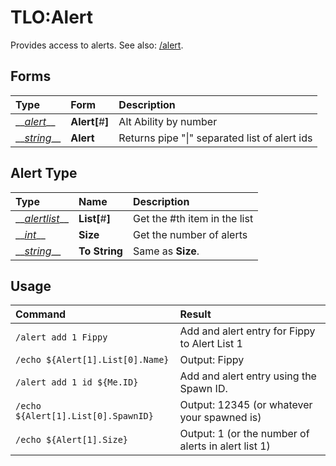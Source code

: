 # TLO:Alert

Provides access to alerts. See also: [/alert](../../commands/slash-commands/alert.md).

## Forms

| Type | Form | Description |
| :--- | :--- | :--- |
| \_\_[_alert_](tlo-alert.md#alert-type)\_\_ | **Alert[**\#**]** | Alt Ability by number |
| \_\_[_string_](../data-types/datatype-string.md)\_\_ | **Alert** | Returns pipe "\|" separated list of alert ids |

## Alert Type

| Type | Name | Description |
| :--- | :--- | :--- |
| \_\_[_alertlist_](../data-types/datatype-alertlisttype.md)\_\_ | **List[**\#**]** | Get the \#th item in the list |
| \_\_[_int_](../data-types/datatype-int.md)\_\_ | **Size** | Get the number of alerts |
| \_\_[_string_](../data-types/datatype-string.md)\_\_ | **To String** | Same as **Size**. |

## Usage

| **Command** | **Result** |
| :--- | :--- |
| `/alert add 1 Fippy` | Add and alert entry for Fippy to Alert List 1 |
| `/echo ${Alert[1].List[0].Name}` | Output: Fippy |
| `/alert add 1 id ${Me.ID}` | Add and alert entry using the Spawn ID. |
| `/echo ${Alert[1].List[0].SpawnID}` | Output: 12345 (or whatever your spawned is) |
| `/echo ${Alert[1].Size}` | Output: 1 (or the number of alerts in alert list 1) |

